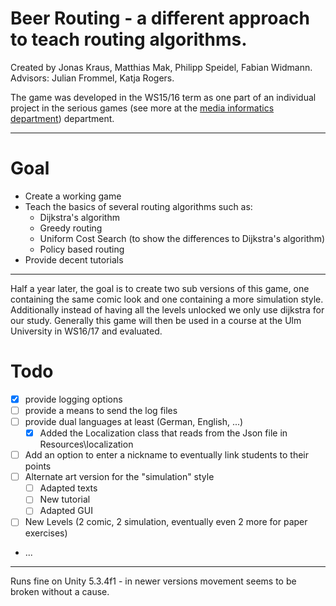 # Beer Routing - a different approach to teach routing algorithms.
Created by Jonas Kraus, Matthias Mak, Philipp Speidel, Fabian Widmann.
Advisors: Julian Frommel, Katja Rogers.

The game was developed in the WS15/16 term as one part of an individual project in the serious games (see more at the [media informatics department](https://www.uni-ulm.de/in/mi.html)) department.
___
# Goal
+ Create a working game
+ Teach the basics of several routing algorithms such as:
  + Dijkstra's algorithm
  + Greedy routing
  + Uniform Cost Search (to show the differences to Dijkstra's algorithm)
  + Policy based routing
+ Provide decent tutorials

___
Half a year later, the goal is to create two sub versions of this game, one containing the same comic look and one containing a more simulation style. Additionally instead of having all the levels unlocked we only use dijkstra for our study. Generally this game will then be used in a course at the Ulm University in WS16/17 and evaluated.
# Todo
- [x] provide logging options
- [ ] provide a means to send the log files
- [ ] provide dual languages at least (German, English, ...)
  - [x] Added the Localization class that reads from the Json file in Resources\localization
- [ ] Add an option to enter a nickname to eventually link students to their points
- [ ] Alternate art version for the "simulation" style
  - [ ] Adapted texts
  - [ ] New tutorial
  - [ ] Adapted GUI
- [ ] New Levels (2 comic, 2 simulation, eventually even 2 more for paper exercises) 
- ...

___
Runs fine on Unity 5.3.4f1 - in newer versions movement seems to be broken without a cause.
